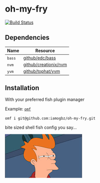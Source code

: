 # oh-my-fry

[![Build Status](https://travis-ci.org/iamogbz/oh-my-fry.svg?branch=master)](https://travis-ci.org/iamogbz/oh-my-fry)

## Dependencies

| Name   | Resource                                                   |
| ------ | ---------------------------------------------------------- |
| `bass` | [github/edc/bass](https://github.com/edc/bass)             |
| `nvm`  | [github/creationix/nvm](https://github.com/creationix/nvm) |
| `yvm`  | [github/tophat/yvm](https://github.com/tophat/yvm)         |

## Installation

With your preferred fish plugin manager

Example: [`omf`](https://github.com/oh-my-fish)

```fish
omf i git@github.com:iamogbz/oh-my-fry.git
```

bite sized shell fish config you say...

![fry: something smells fishy](mascot.jpg)
